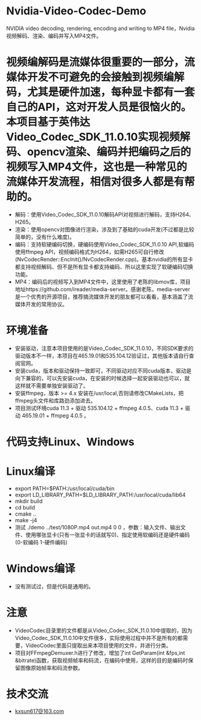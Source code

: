 # Nvidia-Video-Codec-Demo
NVIDIA video decoding, rendering, encoding and writing to MP4 file，Nvidia视频解码、渲染、编码并写入MP4文件。


# 视频编解码是流媒体很重要的一部分，流媒体开发不可避免的会接触到视频编解码，尤其是硬件加速，每种显卡都有一套自己的API，这对开发人员是很恼火的。本项目基于英伟达 Video_Codec_SDK_11.0.10实现视频解码、opencv渲染、编码并把编码之后的视频写入MP4文件，这也是一种常见的流媒体开发流程，相信对很多人都是有帮助的。
* 解码：使用Video_Codec_SDK_11.0.10解码API对视频进行解码，支持H264、H265。
* 渲染：使用opencv对图像进行渲染，涉及到了基础的cuda开发(不过都是比较简单的，没有什么难度)。
* 编码：支持软硬编码切换，硬编码使用Video_Codec_SDK_11.0.10 API,软编码使用ffmpeg API，视频编码格式为H264，如需H265可自行修改(NvCodecRender::EncInit()/NvCodecRender.cpp)。基本nvidia的所有显卡都支持视频解码、但不是所有显卡都支持编码、所以这里实现了软硬编码切换功能。
* MP4：编码后的视频写入到MP4文件中，这里使用了老陈的libmov库，项目地址https://github.com/ireader/media-server。感谢老陈，media-server是一个优秀的开源项目，推荐搞流媒体开发的朋友都可以看看，基本涵盖了流媒体开发的常用协议。


# 环境准备
* 安装驱动，注意本项目使用的是Video_Codec_SDK_11.0.10，不同SDK要求的驱动版本不一样，本项目在465.19.01和535.104.12验证过，其他版本请自行查阅官网。
* 安装cuda，版本和驱动保持一致即可，不同驱动对应不同cuda版本，驱动是向下兼容的，可以先安装cuda，在安装的时候选择一起安装驱动也可以，就这样就不需要单独安装驱动了。
* 安装ffmpeg，版本 >= 4.x 安装在/usr/local,否则请修改CMakeLists，把ffmpeg头文件和库路劲添加进去。
* 项目测试环境cuda 11.3 + 驱动 535.104.12 + ffmpeg 4.0.5、cuda 11.3 + 驱动 465.19.01 + ffmpeg 4.0.5 。


# 代码支持Linux、Windows
# Linux编译
* export PATH=$PATH:/usr/local/cuda/bin
* export LD_LIBRARY_PATH=$LD_LIBRARY_PATH:/usr/local/cuda/lib64
* mkdir build
* cd build
* cmake ..
* make -j4
* 测试 ./demo ../test/1080P.mp4 out.mp4 0 0 ，参数：输入文件、输出文件、使用哪张显卡(只有一张显卡的话就写0)、指定使用软编码还是硬件编码(0-软编码 1-硬件编码)
# Windows编译
* 没有测试过，但是代码是通用的。

# 注意
* VideoCodec目录里的文件都是从Video_Codec_SDK_11.0.10中提取的，因为Video_Codec_SDK_11.0.10中文件很多，实际使用过程中并不是所有的都需要，VideoCodec里面只提取出来本项目使用的文件，并进行分类。
* 项目对FFmpegDemuxer.h进行了修改，增加了int GetParam(int &fps,int &bitrate)函数，获取视频帧率和码流，在编码中使用，这样的目的是编码时保留图像原始帧率和码流参数。


# 技术交流
* kxsun617@163.com

